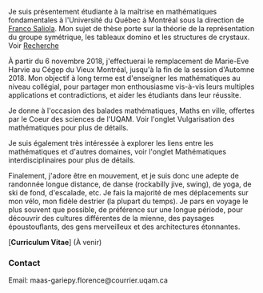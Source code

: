 

Je suis présentement étudiante à la maîtrise en mathématiques fondamentales à l'Université du Québec à Montréal sous la direction de [Franco Saliola](http://lacim.uqam.ca/~saliola/). Mon sujet de thèse porte sur la théorie de la représentation du groupe symétrique, les tableaux domino et les structures de crystaux. Voir [Recherche](recherche.md)

À partir du 6 novembre 2018, j'effectuerai le remplacement de Marie-Eve Harvie au Cégep du Vieux Montréal, jusqu'à la fin de la session d'Automne 2018. Mon objectif à long terme est d'enseigner les mathématiques au niveau collégial, pour partager mon enthousiasme vis-à-vis leurs multiples applications et contradictions, et aider les étudiants dans leur réussite. 

Je donne à l'occasion des balades mathématiques, Maths en ville, offertes par le Coeur des sciences de l'UQAM. Voir l'onglet Vulgarisation des mathématiques pour plus de détails.

Je suis également très intéressée à explorer les liens entre les mathématiques et d'autres domaines, voir l'onglet Mathématiques interdisciplinaires pour plus de détails. 

Finalement, j'adore être en mouvement, et je suis donc une adepte de randonnée longue distance, de danse (rockabilly jive, swing), de yoga, de ski de fond, d'escalade, etc. Je fais la majorité de mes déplacements sur mon vélo, mon fidèle destrier (la plupart du temps). Je pars en voyage le plus souvent que possible, de préférence sur une longue période, pour découvrir des cultures différentes de la mienne, des paysages époustouflants, des gens merveilleux et des architectures étonnantes.

[**Curriculum Vitae**] (À venir)

### Contact
<span class="email">Email: maas-gariepy.florence<span></span><span>@</span><span></span>courrier.uqam<span>.</span>ca</span><span class="border"> </span>
